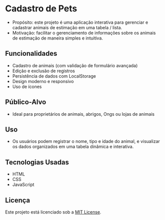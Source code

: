 # Cadastro de Pets

* Propósito: este projeto é uma aplicação interativa para gerenciar e cadastrar animais de estimação em uma tabela / lista.
* Motivação: facilitar o gerenciamento de informações sobre os animais de estimação de maneira simples e intuitiva.

## Funcionalidades

- Cadastro de animais (com validação de formulário avançada)
- Edição e exclusão de registros
- Persistência de dados com LocalStorage
- Design moderno e responsivo
- Uso de ícones

## Público-Alvo

* Ideal para proprietários de animais, abrigos, Ongs ou lojas de animais

## Uso

* Os usuários podem registrar o nome, tipo e idade do animal, e visualizar os dados organizados em uma tabela dinâmica e interativa.

## Tecnologias Usadas

- HTML
- CSS
- JavaScript

## Licença

Este projeto está licenciado sob a [MIT License](https://opensource.org/licenses/MIT).
